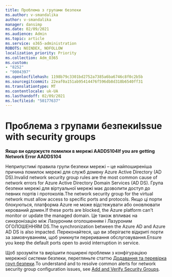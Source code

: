 ```yaml
---
title: Проблема з групами безпеки
ms.author: v-smandalika
author: v-smandalika
manager: dansimp
ms.date: 02/09/2021
ms.audience: Admin
ms.topic: article
ms.service: o365-administration
ROBOTS: NOINDEX, NOFOLLOW
localization_priority: Priority
ms.collection: Adm_O365
ms.custom:
- "8252"
- "9004397"
ms.openlocfilehash: 1198b79c3301bd2752a7385a6ba6746c8f0c2b5b
ms.sourcegitcommit: 22eaf0a151ab95414476f596db8d318b6540ff31
ms.translationtype: MT
ms.contentlocale: uk-UA
ms.lasthandoff: 02/09/2021
ms.locfileid: "50177637"
---
```

# <a name="issue-with-security-groups"></a><span data-ttu-id="bd3d6-102">Проблема з групами безпеки</span><span class="sxs-lookup"><span data-stu-id="bd3d6-102">Issue with security groups</span></span>

<span data-ttu-id="bd3d6-103">**Якщо ви одержуєте помилки в мережі AADDS104**</span><span class="sxs-lookup"><span data-stu-id="bd3d6-103">**If you are getting Network Error AADDS104**</span></span>

<span data-ttu-id="bd3d6-104">Неприпустимі правила групи безпеки мережі – це найпоширеніша причина помилок мережі для служб домену Azure Active Directory (AD DS).</span><span class="sxs-lookup"><span data-stu-id="bd3d6-104">Invalid network security group rules are the most common cause of network errors for Azure Active Directory Domain Services (AD DS).</span></span> <span data-ttu-id="bd3d6-105">Група безпеки мережі для віртуальної мережі має дозволити доступ до певних портів і протоколів.</span><span class="sxs-lookup"><span data-stu-id="bd3d6-105">The network security group for the virtual network must allow access to specific ports and protocols.</span></span> <span data-ttu-id="bd3d6-106">Якщо ці порти блокуються, платформа Azure не може відстежувати або оновлювати керований домен.</span><span class="sxs-lookup"><span data-stu-id="bd3d6-106">If these ports are blocked, the Azure platform can't monitor or update the managed domain.</span></span> <span data-ttu-id="bd3d6-107">Це також впливає на синхронізацію між Лазуроним оголошенням і Лазуроним ОГОЛОШЕННЯМ DS.</span><span class="sxs-lookup"><span data-stu-id="bd3d6-107">The synchronization between the Azure AD and Azure AD DS is also impacted.</span></span> <span data-ttu-id="bd3d6-108">Переконайтеся, що ви зберігаєте відкриті порти за замовчуванням, щоб уникнути переривання обслуговування.</span><span class="sxs-lookup"><span data-stu-id="bd3d6-108">Ensure you keep the default ports open to avoid interruption in service.</span></span>

<span data-ttu-id="bd3d6-109">Щоб зрозуміти та вирішити поширені проблеми з конфігурацією мережної системи безпеки, перегляньте статтю [Додавання та перевірка груп безпеки](https://docs.microsoft.com/azure/active-directory-domain-services/alert-nsg#verify-and-edit-existing-security-rules).</span><span class="sxs-lookup"><span data-stu-id="bd3d6-109">To understand and to resolve common alerts for network security group configuration issues, see [Add and Verify Security Groups](https://docs.microsoft.com/azure/active-directory-domain-services/alert-nsg#verify-and-edit-existing-security-rules).</span></span>

